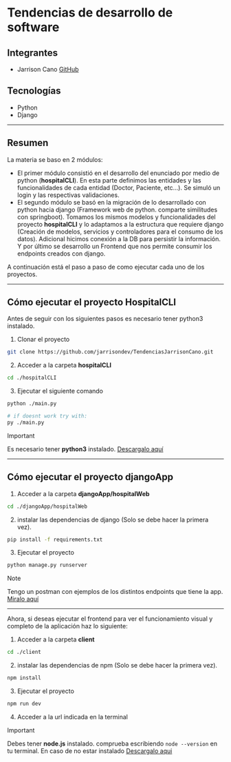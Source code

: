 # Tendencias de desarrollo de software

## Integrantes
- Jarrison Cano [GitHub](https://github.jarrison.dev)


## Tecnologías
- Python
- Django

---
## Resumen
La materia se baso en 2 módulos:

- El primer módulo consistió en el desarrollo del enunciado por medio de python (**hospitalCLI**). En esta parte definimos las entidades y las funcionalidades de cada entidad (Doctor, Paciente, etc...). Se simuló un login y las respectivas validaciones.
- El segundo módulo se basó en la migración de lo desarrollado con python hacia django (Framework web de python. comparte similitudes con springboot). Tomamos los mismos modelos y funcionalidades del proyecto **hospitalCLI** y lo adaptamos a la estructura que requiere django (Creación de modelos, servicios y controladores para el consumo de los datos). Adicional hicimos conexión a la DB para persistir la información. Y por último se desarrollo un Frontend que nos permite consumir los endpoints creados con django.

A continuación está el paso a paso de como ejecutar cada uno de los proyectos.

---
## Cómo ejecutar el proyecto HospitalCLI
Antes de seguir con los siguientes pasos es necesario tener python3 instalado.

1. Clonar el proyecto
```bash
git clone https://github.com/jarrisondev/TendenciasJarrisonCano.git
```

2. Acceder a la carpeta **hospitalCLI**
```bash
cd ./hospitalCLI
```

3. Ejecutar el siguiente comando

```bash
python ./main.py

# if doesnt work try with:
py ./main.py
```

> [!IMPORTANT]
> Es necesario tener **python3** instalado. [Descargalo aquí](https://www.python.org/downloads/)
---

## Cómo ejecutar el proyecto djangoApp

1. Acceder a la carpeta **djangoApp/hospitalWeb**
```bash
cd ./djangoApp/hospitalWeb
```

2. instalar las dependencias de django (Solo se debe hacer la primera vez).
```bash
pip install -f requirements.txt
```

3. Ejecutar el proyecto
```bash
python manage.py runserver
```

> [!NOTE]
> Tengo un postman con ejemplos de los distintos endpoints que tiene la app. [Miralo aquí](https://www.postman.com/jarrisoncano/workspace/tendencias-de-desarrollo/collection/18455339-71f65d8b-8832-4c48-96b5-a04fe5ad3249)

---

Ahora, si deseas ejecutar el frontend para ver el funcionamiento visual y completo de la aplicación haz lo siguiente:

1. Acceder a la carpeta **client**
```bash
cd ./client
```

2. instalar las dependencias de npm (Solo se debe hacer la primera vez).
```bash
npm install
```

3. Ejecutar el proyecto
```bash
npm run dev
```
4. Acceder a la url indicada en la terminal

> [!IMPORTANT]
> Debes tener **node.js** instalado. comprueba escribiendo ```node --version``` en tu terminal. En caso de no estar instalado [Descargalo aqui](https://nodejs.org/en)
